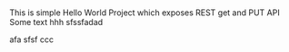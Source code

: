 # 
This is simple Hello World Project which exposes REST get and PUT API
Some text hhh 
sfssfadad

afa
sfsf ccc
